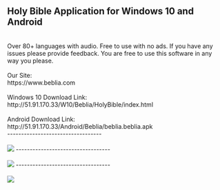 <h2>Holy Bible Application for Windows 10 and Android</h2>
<br/>
Over 80+ languages with audio. Free to use with no ads. If you have any issues please provide feedback. You are free to use this software in any way you please. 
<br/>
<br/>
Our Site:
<br/>
https://www.beblia.com
<br/>
<br/>
Windows 10 Download Link:
<br/>
http://51.91.170.33/W10/Beblia/HolyBible/index.html
<br/>
<br/>
Android Download Link:
<br/>
http://51.91.170.33/Android/Beblia/beblia.beblia.apk
<br/>
----------------------------------
<br/>
<br/>
<img src="http://51.91.170.33/W10/Beblia/HolyBible/1.png" />
----------------------------------
<br/>
<br/>
<img src="http://51.91.170.33/W10/Beblia/HolyBible/2.png" />
----------------------------------
<br/>
<br/>
<img src="http://51.91.170.33/W10/Beblia/HolyBible/3.png" />
